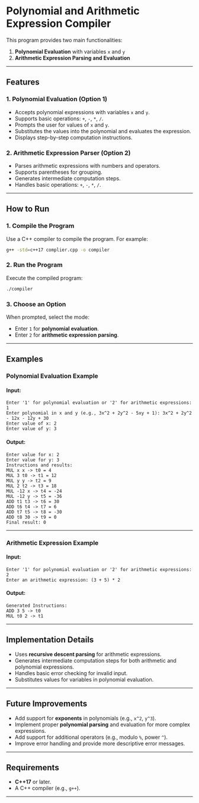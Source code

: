 # Polynomial and Arithmetic Expression Compiler

This program provides two main functionalities:
  1. **Polynomial Evaluation** with variables `x` and `y`
  2. **Arithmetic Expression Parsing and Evaluation**

---

## Features

### 1. Polynomial Evaluation (Option 1)
- Accepts polynomial expressions with variables `x` and `y`.
- Supports basic operations: `+`, `-`, `*`, `/`.
- Prompts the user for values of `x` and `y`.
- Substitutes the values into the polynomial and evaluates the expression.
- Displays step-by-step computation instructions.

### 2. Arithmetic Expression Parser (Option 2)
- Parses arithmetic expressions with numbers and operators.
- Supports parentheses for grouping.
- Generates intermediate computation steps.
- Handles basic operations: `+`, `-`, `*`, `/`.

---

## How to Run

### 1. Compile the Program
Use a C++ compiler to compile the program. For example:                    
```bash
g++ -std=c++17 complier.cpp -o compiler
```

### 2. Run the Program
Execute the compiled program:
```bash
./compiler
```

### 3. Choose an Option
When prompted, select the mode:
- Enter `1` for **polynomial evaluation**.
- Enter `2` for **arithmetic expression parsing**.

---

## Examples

### Polynomial Evaluation Example
#### Input:
```
Enter '1' for polynomial evaluation or '2' for arithmetic expressions: 1
Enter polynomial in x and y (e.g., 3x^2 + 2y^2 - 5xy + 1): 3x^2 + 2y^2 - 12x - 12y + 30
Enter value of x: 2
Enter value of y: 3
```

#### Output:
```
Enter value for x: 2
Enter value for y: 3
Instructions and results:
MUL x x -> t0 = 4
MUL 3 t0 -> t1 = 12
MUL y y -> t2 = 9
MUL 2 t2 -> t3 = 18
MUL -12 x -> t4 = -24
MUL -12 y -> t5 = -36
ADD t1 t3 -> t6 = 30
ADD t6 t4 -> t7 = 6
ADD t7 t5 -> t8 = -30
ADD t8 30 -> t9 = 0
Final result: 0
```

---

### Arithmetic Expression Example
#### Input:
```
Enter '1' for polynomial evaluation or '2' for arithmetic expressions: 2
Enter an arithmetic expression: (3 + 5) * 2
```

#### Output:
```
Generated Instructions:
ADD 3 5 -> t0
MUL t0 2 -> t1
```

---

## Implementation Details

- Uses **recursive descent parsing** for arithmetic expressions.
- Generates intermediate computation steps for both arithmetic and polynomial expressions.
- Handles basic error checking for invalid input.
- Substitutes values for variables in polynomial evaluation.

---

## Future Improvements

- Add support for **exponents** in polynomials (e.g., `x^2`, `y^3`).
- Implement proper **polynomial parsing** and evaluation for more complex expressions.
- Add support for additional operators (e.g., modulo `%`, power `^`).
- Improve error handling and provide more descriptive error messages.

---

## Requirements

- **C++17** or later.
- A C++ compiler (e.g., `g++`).

---
